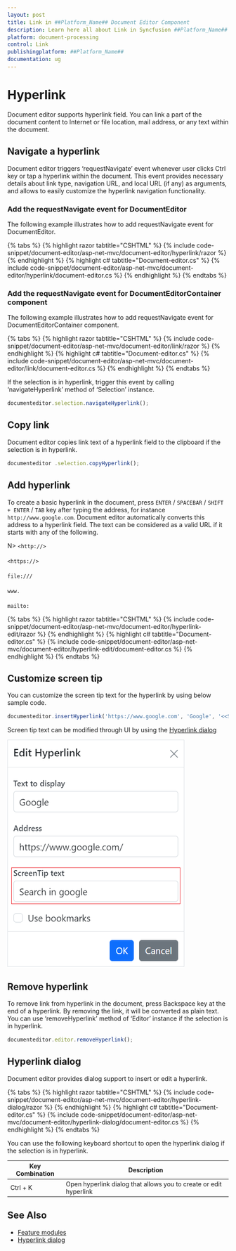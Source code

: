 ```yaml
---
layout: post
title: Link in ##Platform_Name## Document Editor Component
description: Learn here all about Link in Syncfusion ##Platform_Name## Document Editor component of Syncfusion Essential JS 2 and more.
platform: document-processing
control: Link
publishingplatform: ##Platform_Name##
documentation: ug
---
```



# Hyperlink

Document editor supports hyperlink field. You can link a part of the document content to Internet or file location, mail address, or any text within the document.

## Navigate a hyperlink

Document editor triggers ‘requestNavigate’ event whenever user clicks Ctrl key or tap a hyperlink within the document. This event provides necessary details about link type, navigation URL, and local URL (if any) as arguments, and allows to easily customize the hyperlink navigation functionality.

### Add the requestNavigate event for DocumentEditor

The following example illustrates how to add requestNavigate event for DocumentEditor.



{% tabs %}
{% highlight razor tabtitle="CSHTML" %}
{% include code-snippet/document-editor/asp-net-mvc/document-editor/hyperlink/razor %}
{% endhighlight %}
{% highlight c# tabtitle="Document-editor.cs" %}
{% include code-snippet/document-editor/asp-net-mvc/document-editor/hyperlink/document-editor.cs %}
{% endhighlight %}
{% endtabs %}



### Add the requestNavigate event for DocumentEditorContainer component

The following example illustrates how to add requestNavigate event for DocumentEditorContainer component.


{% tabs %}
{% highlight razor tabtitle="CSHTML" %}
{% include code-snippet/document-editor/asp-net-mvc/document-editor/link/razor %}
{% endhighlight %}
{% highlight c# tabtitle="Document-editor.cs" %}
{% include code-snippet/document-editor/asp-net-mvc/document-editor/link/document-editor.cs %}
{% endhighlight %}
{% endtabs %}

If the selection is in hyperlink, trigger this event by calling ‘navigateHyperlink’ method of ‘Selection’ instance.

```typescript
documenteditor.selection.navigateHyperlink();
```

## Copy link

Document editor copies link text of a hyperlink field to the clipboard if the selection is in hyperlink.

```typescript
documenteditor .selection.copyHyperlink();
```

## Add hyperlink

To create a basic hyperlink in the document, press `ENTER` / `SPACEBAR` / `SHIFT + ENTER` / `TAB` key after typing the address, for instance `http://www.google.com`. Document editor automatically converts this address to a hyperlink field. The text can be considered as a valid URL if it starts with any of the following.

N> `<http://>`<br>
<br/> `<https://>`<br>
<br/> `file:///`<br>
<br/> `www.`<br>
<br/> `mailto:`<br>


{% tabs %}
{% highlight razor tabtitle="CSHTML" %}
{% include code-snippet/document-editor/asp-net-mvc/document-editor/hyperlink-edit/razor %}
{% endhighlight %}
{% highlight c# tabtitle="Document-editor.cs" %}
{% include code-snippet/document-editor/asp-net-mvc/document-editor/hyperlink-edit/document-editor.cs %}
{% endhighlight %}
{% endtabs %}

## Customize screen tip

You can customize the screen tip text for the hyperlink by using below sample code.

```typescript
documenteditor.insertHyperlink('https://www.google.com', 'Google', '<<Screen tip text>>');
```

Screen tip text can be modified through UI by using the [Hyperlink dialog](./dialog#hyperlink-dialog/)

![Add or modify the screen tip text for hyperlinks in a Word document.](images/screentip.png)

## Remove hyperlink

To remove link from hyperlink in the document, press Backspace key at the end of a hyperlink. By removing the link, it will be converted as plain text. You can use ‘removeHyperlink’ method of ‘Editor’ instance if the selection is in hyperlink.

```typescript
documenteditor.editor.removeHyperlink();
```

## Hyperlink dialog

Document editor provides dialog support to insert or edit a hyperlink.


{% tabs %}
{% highlight razor tabtitle="CSHTML" %}
{% include code-snippet/document-editor/asp-net-mvc/document-editor/hyperlink-dialog/razor %}
{% endhighlight %}
{% highlight c# tabtitle="Document-editor.cs" %}
{% include code-snippet/document-editor/asp-net-mvc/document-editor/hyperlink-dialog/document-editor.cs %}
{% endhighlight %}
{% endtabs %}



You can use the following keyboard shortcut to open the hyperlink dialog if the selection is in hyperlink.

| Key Combination | Description |
|-----------------|-------------|
|Ctrl + K | Open hyperlink dialog that allows you to create or edit hyperlink|

## See Also

* [Feature modules](./feature-module)
* [Hyperlink dialog](./dialog#hyperlink-dialog)
